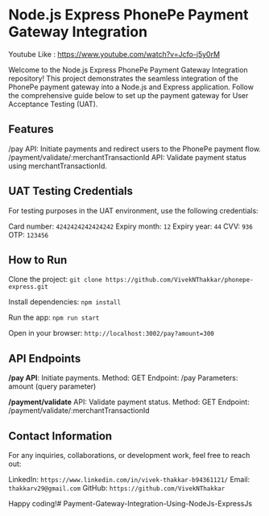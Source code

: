 # Node.js Express PhonePe Payment Gateway Integration
Youtube Like : https://www.youtube.com/watch?v=Jcfo-j5y0rM

Welcome to the Node.js Express PhonePe Payment Gateway Integration repository! This project demonstrates the seamless integration of the PhonePe payment gateway into a Node.js and Express application. Follow the comprehensive guide below to set up the payment gateway for User Acceptance Testing (UAT).

## Features

/pay API: Initiate payments and redirect users to the PhonePe payment flow.
/payment/validate/:merchantTransactionId API: Validate payment status using merchantTransactionId.

## UAT Testing Credentials

For testing purposes in the UAT environment, use the following credentials:

Card number: `4242424242424242`
Expiry month: `12`
Expiry year: `44`
CVV: `936`
OTP: `123456`

## How to Run

Clone the project:
`git clone https://github.com/VivekNThakkar/phonepe-express.git`

Install dependencies:
`npm install`

Run the app:
`npm run start`

Open in your browser:
`http://localhost:3002/pay?amount=300`


## API Endpoints
**/pay API**: Initiate payments.
Method: GET
Endpoint: /pay
Parameters: amount (query parameter)

**/payment/validate** API: Validate payment status.
Method: GET
Endpoint: /payment/validate/:merchantTransactionId


## Contact Information
For any inquiries, collaborations, or development work, feel free to reach out:

LinkedIn: `https://www.linkedin.com/in/vivek-thakkar-b94361121/`
Email: `thakkarv29@gmail.com`
GitHub: `https://github.com/VivekNThakkar`

Happy coding!# Payment-Gateway-Integration-Using-NodeJs-ExpressJs
